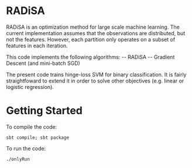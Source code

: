 # RADiSA

RADiSA is an optimization method for large scale machine learning. The current implementation assumes that the observations are distributed, but not the features. However, each partition only operates on a subset of features in each iteration. 

This code implements the following algorithms:
 -- RADiSA
 -- Gradient Descent (and mini-batch SGD)

The present code trains hinge-loss SVM for binary classification. It is fairly straightfoward to extend it in order to solve other objectives (e.g. linear or logistic regression).

# Getting Started

To compile the code:

```
sbt compile; sbt package
```

To run the code:

```
./onlyRun
```


